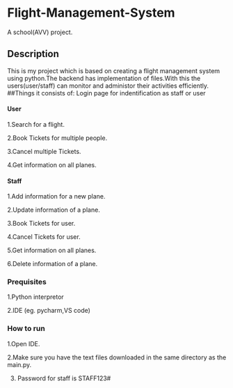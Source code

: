 # Flight-Management-System
A school(AVV) project.
## Description
This is my project which is based on creating a flight management system using python.The backend has implementation of files.With this the users(user/staff) can monitor and administor their activities efficiently.
##Things it consists of:
Login page for indentification as staff or user
#### User
1.Search for a flight.

2.Book Tickets for multiple people.

3.Cancel multiple Tickets.

4.Get information on all planes.

#### Staff
1.Add information for a new plane.

2.Update information of a plane.

3.Book Tickets for user.

4.Cancel Tickets for user.

5.Get information on all planes.

6.Delete information of a plane.


### Prequisites
1.Python interpretor 

2.IDE (eg. pycharm,VS code)

### How to run
1.Open IDE.

2.Make sure you have the text files downloaded in the same directory as the main.py.

3. Password for staff is STAFF123#
   
